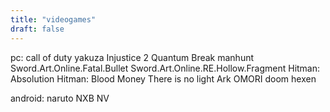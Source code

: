 ```yaml
---
title: "videogames"
draft: false
---
```

pc:
call of duty
yakuza
Injustice 2
Quantum Break
manhunt
Sword.Art.Online.Fatal.Bullet 
Sword.Art.Online.RE.Hollow.Fragment 
Hitman: Absolution Hitman: Blood Money 
There is no light 
Ark 
OMORI
doom hexen

android:
naruto NXB NV
